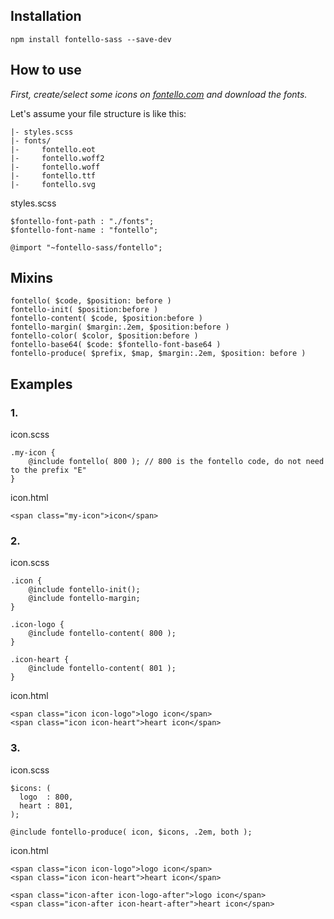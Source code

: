 Installation
---

    npm install fontello-sass --save-dev


How to use
---

*First, create/select some icons on [fontello.com](http://fontello.com/) and download the fonts.*



Let's assume your file structure is like this:

    |- styles.scss
    |- fonts/
    |-     fontello.eot
    |-     fontello.woff2
    |-     fontello.woff
    |-     fontello.ttf
    |-     fontello.svg


styles.scss


    $fontello-font-path : "./fonts";
    $fontello-font-name : "fontello";
    
    @import "~fontello-sass/fontello";



Mixins
---

    fontello( $code, $position: before )
    fontello-init( $position:before )
    fontello-content( $code, $position:before )
    fontello-margin( $margin:.2em, $position:before )
    fontello-color( $color, $position:before )
    fontello-base64( $code: $fontello-font-base64 )
    fontello-produce( $prefix, $map, $margin:.2em, $position: before )


Examples
---

### 1.

icon.scss

    .my-icon {
        @include fontello( 800 ); // 800 is the fontello code, do not need to the prefix "E"
    }

icon.html

    <span class="my-icon">icon</span>


### 2.

icon.scss

    .icon {
        @include fontello-init();
        @include fontello-margin;
    }

    .icon-logo {
        @include fontello-content( 800 );
    }

    .icon-heart {
        @include fontello-content( 801 );
    }

icon.html

    <span class="icon icon-logo">logo icon</span>
    <span class="icon icon-heart">heart icon</span>

### 3.

icon.scss

    $icons: (
      logo  : 800,
      heart : 801,
    );

    @include fontello-produce( icon, $icons, .2em, both );

icon.html

    <span class="icon icon-logo">logo icon</span>
    <span class="icon icon-heart">heart icon</span>

    <span class="icon-after icon-logo-after">logo icon</span>
    <span class="icon-after icon-heart-after">heart icon</span>
